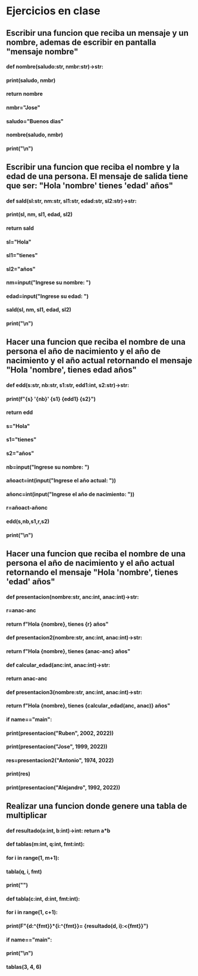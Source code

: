 # Ejercicios en clase

## Escribir una funcion que reciba un mensaje y un nombre, ademas de escribir en pantalla "mensaje nombre"
#### def nombre(saludo:str, nmbr:str)->str:
####    print(saludo, nmbr)
####    return nombre
    
#### nmbr="Jose"
#### saludo="Buenos dias"
#### nombre(saludo, nmbr)
#### print("\n")

## Escribir una funcion que reciba el nombre y la edad de una persona. El mensaje de salida tiene que ser: "Hola 'nombre' tienes 'edad' años"
#### def sald(sl:str, nm:str, sl1:str, edad:str, sl2:str)->str:
####     print(sl, nm, sl1, edad, sl2)
####     return sald

#### sl="Hola"
#### sl1="tienes"
#### sl2="años"
#### nm=input("Ingrese su nombre: ")
#### edad=input("Ingrese su edad: ")

#### sald(sl, nm, sl1, edad, sl2)
#### print("\n")

## Hacer una funcion que reciba el nombre de una persona el año de nacimiento y el año de nacimiento y el año actual retornando el mensaje "Hola 'nombre', tienes edad años"
#### def edd(s:str, nb:str, s1:str, edd1:int, s2:str)->str:
####     print(f"{s} '{nb}' {s1} {edd1} {s2}")
####     return edd

#### s="Hola"
#### s1="tienes"
#### s2="años"
#### nb=input("Ingrese su nombre: ")
#### añoact=int(input("Ingrese el año actual: "))
#### añonc=int(input("Ingrese el año de nacimiento: "))
#### r=añoact-añonc
#### edd(s,nb,s1,r,s2)
#### print("\n")


## Hacer una funcion que reciba el nombre de una persona el año de nacimiento y el año actual retornando el mensaje "Hola 'nombre', tienes 'edad' años"


#### def presentacion(nombre:str, anc:int, anac:int)->str:
####  r=anac-anc
####  return f"Hola {nombre}, tienes {r} años"

#### def presentacion2(nombre:str, anc:int, anac:int)->str:
####  return f"Hola {nombre}, tienes {anac-anc} años"

#### def calcular_edad(anc:int, anac:int)->str:
####     return anac-anc

#### def presentacion3(nombre:str, anc:int, anac:int)->str:
####  return f"Hola {nombre}, tienes {calcular_edad(anc, anac)} años"

#### if __name__=="__main__":
####     print(presentacion("Ruben", 2002, 2022))
####     print(presentacion("Jose", 1999, 2022))
####     res=presentacion2("Antonio", 1974, 2022)
####     print(res)
####     print(presentacion("Alejandro", 1992, 2022))

## Realizar una funcion donde genere una tabla de multiplicar

#### def resultado(a:int, b:int)->int: return a*b
#### def tablas(m:int, q:int, fmt:int):
####     for i in range(1, m+1):
####         tabla(q, i, fmt)
####         print("")
#### def tabla(c:int, d:int, fmt:int):
####  for i in range(1, c+1):
####      print(F"{d:^{fmt}}*{i:^{fmt}}= {resultado(d, i):<{fmt}}")
     

#### if __name__=="__main__":    
####     print("\n")
####     tablas(3, 4, 6)

